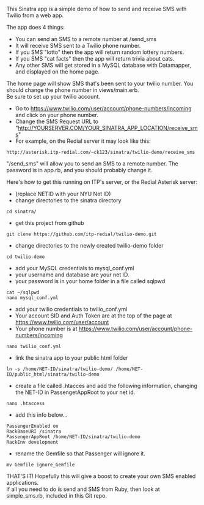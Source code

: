 This Sinatra app is a simple demo of how to send and receive SMS with Twilio from a web app.

The app does 4 things:
- You can send an SMS to a remote number at /send_sms
- It will receive SMS sent to a Twilio phone number.
- If you SMS "lotto" then the app will return random lottery numbers.
- If you SMS "cat facts" then the app will return trivia about cats.
- Any other SMS will get stored in a MySQL database with Datamapper, and displayed on the home page.

The home page will show SMS that's been sent to your twilio number.  You should change the phone number in views/main.erb.  
Be sure to set up your twilio account.
- Go to https://www.twilio.com/user/account/phone-numbers/incoming and click on your phone number.
- Change the SMS Request URL to "http://YOURSERVER.COM/YOUR_SINATRA_APP_LOCATION/receive_sms"
- For example, on the Redial server it may look like this:

```
http://asterisk.itp-redial.com/~ck123/sinatra/twilio-demo/receive_sms
```

"/send_sms" will allow you to send an SMS to a remote number.  The password is in app.rb, and you should probably change it.

Here's how to get this running on ITP's server, or the Redial Asterisk server:
- (replace NETID with your NYU Net ID)
- change directories to the sinatra directory

```
cd sinatra/
``` 
- get this project from github

```
git clone https://github.com/itp-redial/twilio-demo.git
``` 
- change directories to the newly created twilio-demo folder

```
cd twilio-demo
```  
- add your MySQL credentials to mysql_conf.yml
- your username and database are your net ID.
- your password is in your home folder in a file called sqlpwd

```
cat ~/sqlpwd
nano mysql_conf.yml
```
- add your twilio credentials to twilio_conf.yml
- Your account SID and Auth Token are at the top of the page at https://www.twilio.com/user/account
- Your phone number is at https://www.twilio.com/user/account/phone-numbers/incoming

```
nano twilio_conf.yml
```  
- link the sinatra app to your public html folder

```
ln -s /home/NET-ID/sinatra/twilio-demo/ /home/NET-ID/public_html/sinatra/twilio-demo
```
- create a file called .htacces and add the following information, changing the NET-ID in PassengetAppRoot to your net id.

```
nano .htaccess
```
- add this info below...

```
PassengerEnabled on
RackBaseURI /sinatra
PassengerAppRoot /home/NET-ID/sinatra/twilio-demo
RackEnv development
```
- rename the Gemfile so that Passenger will ignore it.

```
mv Gemfile ignore_Gemfile
```

THAT'S IT!  Hopefully this will give a boost to create your own SMS enabled applications.  
If all you need to do is send and SMS from Ruby, then look at simple_sms.rb, included in this Git repo.

